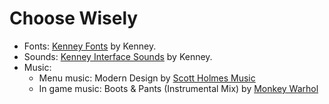 # Choose Wisely
 

 - Fonts: [Kenney Fonts](https://www.kenney.nl/assets/kenney-fonts) by Kenney.
- Sounds: [Kenney Interface Sounds](https://www.kenney.nl/assets/interface-sounds) by Kenney.
- Music:
    - Menu music: Modern Design  by  [Scott Holmes Music](https://freemusicarchive.org/music/Scott_Holmes/corporate-motivational-royalty-free-music/modern-design/)
    - In game music: Boots & Pants (Instrumental Mix)  by  [Monkey Warhol](https://freemusicarchive.org/music/Monkey_Warhol/boots-pants-ep/boots-pants-instrumental-mix/)
